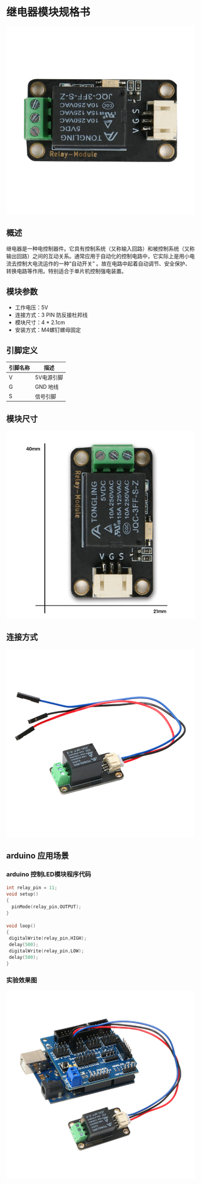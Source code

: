 # 继电器模块规格书

![126](继电器模块图片\126.jpg)

## 概述

​         继电器是一种电控制器件。它具有控制系统（又称输入回路）和被控制系统（又称输出回路）之间的互动关系。通常应用于自动化的控制电路中，它实际上是用小电流去控制大电流运作的一种“自动开关” 。故在电路中起着自动调节、安全保护、转换电路等作用。特别适合于单片机控制强电装置。  

## 模块参数

* 工作电压：5V
* 连接方式：3 PIN 防反接杜邦线
* 模块尺寸：4 * 2.1cm
* 安装方式：M4螺钉螺母固定

## 引脚定义

| 引脚名称| 描述 |
|---- |----|
| V | 5V电源引脚 |
| G | GND 地线 |
| S | 信号引脚 |

## 模块尺寸

![01](继电器模块图片\01.jpg)

## 连接方式

![03](继电器模块图片\03.jpg)

##  arduino 应用场景

### arduino 控制LED模块程序代码
```c++
int relay_pin = 11;
void setup() 
{
  pinMode(relay_pin,OUTPUT);
}

void loop() 
{
 digitalWrite(relay_pin,HIGH);
 delay(500);
 digitalWrite(relay_pin,LOW);
 delay(500);
}
```

### 实验效果图

![05](继电器模块图片\05.jpg)